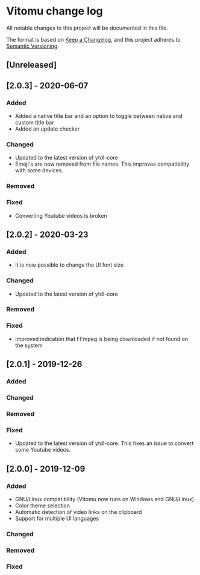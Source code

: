 # Vitomu change log

All notable changes to this project will be documented in this file.

The format is based on [Keep a Changelog](https://keepachangelog.com/en/1.0.0/),
and this project adheres to [Semantic Versioning](https://semver.org/spec/v2.0.0.html).

## [Unreleased]

## [2.0.3] - 2020-06-07
### Added 
- Added a native title bar and an option to toggle between native and custom title bar
- Added an update checker
### Changed
- Updated to the latest version of ytdl-core
- Emoji's are now removed from file names. This improves compatibility with some devices.
### Removed
### Fixed
- Converting Youtube videos is broken

## [2.0.2] - 2020-03-23
### Added 
- It is now possible to change the UI font size
### Changed
- Updated to the latest version of ytdl-core
### Removed
### Fixed
- Improved indication that FFmpeg is being downloaded if not found on the system

## [2.0.1] - 2019-12-26
### Added
### Changed
### Removed
### Fixed
- Updated to the latest version of ytdl-core. This fixes an issue to convert some Youtube videos.

## [2.0.0] - 2019-12-09
### Added
- GNU/Linux compatibility (Vitomu now runs on Windows and GNU/Linux)
- Color theme selection
- Automatic detection of video links on the clipboard
- Support for multiple UI languages
### Changed
### Removed
### Fixed